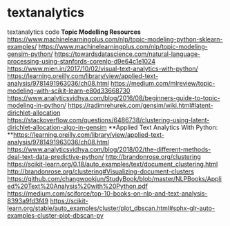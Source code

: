 # textanalytics
textanalytics code
**Topic Modelling Resources** 
https://www.machinelearningplus.com/nlp/topic-modeling-python-sklearn-examples/
https://www.machinelearningplus.com/nlp/topic-modeling-gensim-python/
https://towardsdatascience.com/natural-language-processing-using-stanfords-corenlp-d9e64c1e1024
https://www.mien.in/2017/10/02/visual-text-analytics-with-python/
https://learning.oreilly.com/library/view/applied-text-analysis/9781491963036/ch08.html
https://medium.com/mlreview/topic-modeling-with-scikit-learn-e80d33668730
https://www.analyticsvidhya.com/blog/2016/08/beginners-guide-to-topic-modeling-in-python/
https://radimrehurek.com/gensim/wiki.html#latent-dirichlet-allocation
https://stackoverflow.com/questions/6486738/clustering-using-latent-dirichlet-allocation-algo-in-gensim
**Applied Text Analytics With Python: **https://learning.oreilly.com/library/view/applied-text-analysis/9781491963036/ch08.html
https://www.analyticsvidhya.com/blog/2018/02/the-different-methods-deal-text-data-predictive-python/
http://brandonrose.org/clustering
https://scikit-learn.org/0.18/auto_examples/text/document_clustering.html
http://brandonrose.org/clustering#Visualizing-document-clusters
https://github.com/changwookjun/StudyBook/blob/master/NLPBooks/Applied%20Text%20Analysis%20with%20Python.pdf
https://medium.com/sciforce/top-10-books-on-nlp-and-text-analysis-8393a9fd3f49
https://scikit-learn.org/stable/auto_examples/cluster/plot_dbscan.html#sphx-glr-auto-examples-cluster-plot-dbscan-py
